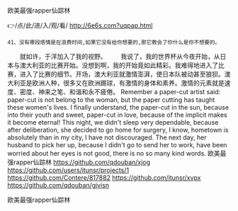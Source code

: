 
欧美最强rapper仙踪林




👉/点/此/进/入/观/看/ http://6e6s.com?uqpap.html




	41、没有哪段感情是在浪费时间,如果它没有给你想要的,那它教会了你什么是你不想要的。
　　就如许，于洋加入了我的视野。
　　我说了，我的世界杯从今夜开始，从日本与澳大利亚的比赛开始。没想到啊，我的开始竟如此精彩。我难得地进入了比赛，进入了比赛的细节。开场，澳大利亚就激情澎湃，使日本队被动甚至狼狈。澳大利亚是欧洲人种，很多又在欧洲踢球，有激情的身体和素养。激情的元素就是速度、密度、神来之笔、和谐和永不疲倦。
Remember a paper-cut artist said: paper-cut is not belong to the woman, but the paper cutting has taught these women's lives.
I finally understand, the paper-cut in the sun, because into their youth and sweet, paper-cut in love, because of the implicit makes it become eternal!
This night, we didn't sleep very dependable, because after deliberation, she decided to go home for surgery, I know, hometown is absolutely than in my city, I have not discouraged.
The next day, her husband to pick her up, because I didn't go to send her to work, have been worried about her eyes is not good, there is no so many kind words.
欧美最强rapper仙踪林 https://github.com/qdouban/xjog
https://github.com/users/itunsr/projects/1
https://github.com/Contere/817882
https://github.com/itunsr/xvpx
https://github.com/qdouban/gjvisn





欧美最强rapper仙踪林
